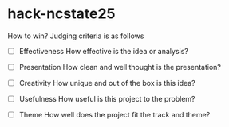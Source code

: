 # hack-ncstate25

How to win? Judging criteria is as follows

- [ ] Effectiveness
How effective is the idea or analysis?

- [ ] Presentation
How clean and well thought is the presentation?

- [ ] Creativity
How unique and out of the box is this idea?

- [ ] Usefulness
How useful is this project to the problem?

- [ ] Theme
How well does the project fit the track and theme?